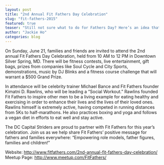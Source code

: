 ```yaml
---
layout: post
title: "2nd Annual Fit Fathers Day Celebration"
slug: "fit-fathers-2015"
featured: true
teaser: "Still not sure what to do for Fathers Day? Here’s an idea that combines fitness and fun…plus, it’s free!"
author: "Jackie Ho"
categories: blog
---
```

On Sunday, June 21, families and friends are invited to attend the 2nd annual Fit Fathers Day Celebration, held from 10 AM to 12 PM in Downtown Silver Spring, MD. There will be fitness contests, live entertainment, gift bags, prizes from companies like Soul Cycle and City Sports, demonstrations, music by DJ Blinks and a fitness course challenge that will warrant a $500 Grand Prize.
 
In attendance will be celebrity trainer Michael Bance and Fit Fathers founder Kimatni D. Rawlins, who will be leading a “Social Workout.” Rawlins founded Fit Fathers to inspire other men to be a living example for eating healthy and exercising in order to enhance their lives and the lives of their loved ones. Rawlins himself is extremely active, having competed in running distances from 5Ks to half-marathons. He also practices boxing and yoga and follows a vegan diet in efforts to eat well and stay active.
 
The DC Capital Striders are proud to partner with Fit Fathers for this year’s celebration. Join us as we help share Fit Fathers’ positive message for fathers and families everywhere: “Empowering role models, father figures, families and children!”

Website:  http://www.fitfathers.com/2nd-annual-fit-fathers-day-celebration/
Meetup Page: http://www.meetup.com/FitFathers/
